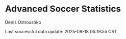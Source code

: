 # Advanced Soccer Statistics
Denis Ostroushko

<!-- gfm -->

Last successful data update: 2025-08-18 05:19:55 CST

